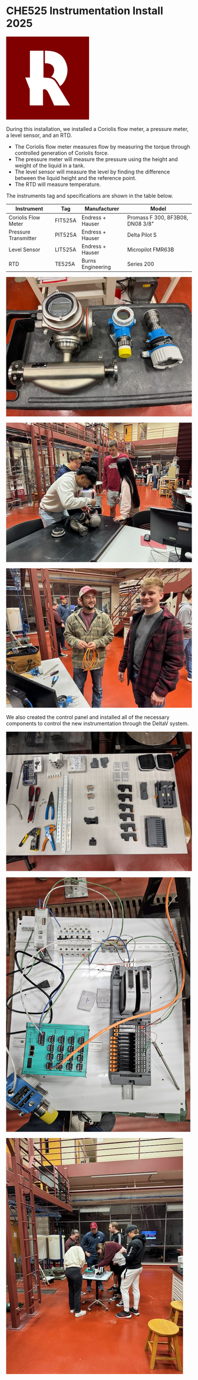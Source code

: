 # CHE525 Instrumentation Install 2025
![RHIT Logo](https://raw.githubusercontent.com/henthornlab/ProcessAnalytics/refs/heads/master/RHITlogo.png)

During this installation, we installed a Coriolis flow meter, a pressure meter, a level sensor, and an RTD.
- The Coriolis flow meter measures flow by measuring the torque through controlled generation of Coriolis force. 
- The pressure meter will measure the pressure using the height and weight of the liquid in a tank.
- The level sensor will measure the level by finding the difference between the liquid height and the reference point.
- The RTD will measure temperature.

The instruments tag and specifications are shown in the table below.

| Instrument | Tag | Manufacturer | Model |
| ----------- | ----------- | ---------|----------|
| Coriolis Flow Meter | FIT525A | Endress + Hauser | Promass F 300, 8F3B08, DN08 3/8"|
| Pressure Transmitter | PIT525A | Endress + Hauser | Delta Pilot S |
| Level Sensor | LIT525A | Endress + Hauser | Micropilot FMR63B |
| RTD | TE525A | Burns Engineering | Series 200 |

![Instruments](https://raw.githubusercontent.com/henthornlab/ProcessAnalytics/refs/heads/master/2025-install/IMG_8223.jpeg)

![Instruments being wired](https://raw.githubusercontent.com/henthornlab/ProcessAnalytics/refs/heads/master/2025-install/IMG_8272.jpeg)

![Students completing wiring](https://raw.githubusercontent.com/henthornlab/ProcessAnalytics/refs/heads/master/2025-install/IMG_8271.jpeg)

We also created the control panel and installed all of the necessary components to control the new instrumentation through the DeltaV system.

![Control Panel Pieces](https://raw.githubusercontent.com/henthornlab/ProcessAnalytics/refs/heads/master/2025-install/IMG_8216.jpeg)

<img src="https://raw.githubusercontent.com/ecass114/che525instrumentation/refs/heads/main/Control%20Panel%20Image.jpg" width="500" height="690">

![Students wiring Control Panel](https://raw.githubusercontent.com/henthornlab/ProcessAnalytics/refs/heads/master/2025-install/IMG_8266.jpeg)
